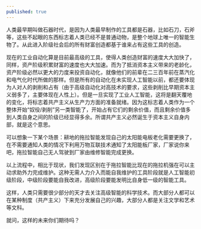 ```yaml
---
published: true
---
```

人类最早期叫做石器时代，是因为人类最早制作的工具都是石器，比如石刀，石斧等，这些不起眼的东西标志着人类已经不是普通动物，是整个地球上唯一的智能生物了。从此进入阶级社会后的所有财富创造都基于谁来占有这些工具的创造。

现在的工业自动化算是目前最高级的工具，使得人类创造财富的速度大大加快了，同样，资产阶级积累财富的速度也大大加速。而为了抵消资本主义带来的老龄化，资产阶级必然以更大的力度来投资自动化，就像他们的前辈在二三百年前在蒸汽化和电气化时代所做的那样。但是所有的自动化在未实现人工智能以前，都还要体现为人对人的剥削和占有（由于高级自动化对高技术的要求，这些剥削比早期资本主义弱多了，主要体现在人性上）。但是一旦实现了工业人工智能，这将是翻天覆地的变化，将标志着共产主义从生产力方面的准备就绪。因为这标志着人类作为一个整体开始“奴役/剥削”另一类智能了，开始占有它们的剩余价值，而且剩余价值多到人类自身之间的阶级已经显得多余。所谓共产主义必然诞生于资本主义自身内部，就是这个意思。

可以想象一下某个场景：耕地的拖拉智能发现自己的太阳能电板老化需要更换了，在不需要通知人类的情况下利用万物互联技术通知了太阳能板厂家，厂家说你来吧，拖拉智能自己无人驾驶到厂家由维修智能完成更换。

以上流程中，相比于现状，我们发现区别在于拖拉智能比现在的拖拉机强在可以主动求助外力完成维护。这种无需人力介入而能自我维护的工具阶段就是人工智能初级阶段，中级阶段要能自我改进，高级阶段要能发明比自身低一级的智能工具。

这样，人类只需要很少部分的天才去关注高级智能的科学技术。而大部分人都可以在某种制度（共产主义）下来充分发展自己的兴趣，大部分人都是关注文学和艺术等文科。

就问，这样的未来你们期待吗？
